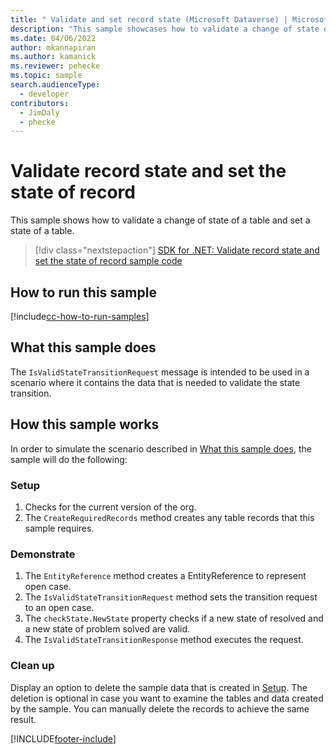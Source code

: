 ```yaml
---
title: " Validate and set record state (Microsoft Dataverse) | Microsoft Docs" # Intent and product brand in a unique string of 43-59 chars including spaces
description: "This sample showcases how to validate a change of state of a table and set state." # 115-145 characters including spaces. This abstract displays in the search result.
ms.date: 04/06/2022
author: mkannapiran
ms.author: kamanick
ms.reviewer: pehecke
ms.topic: sample
search.audienceType:
  - developer
contributors:
  - JimDaly
  - phecke
---
```


# Validate record state and set the state of record

This sample shows how to validate a change of state of a table and set a state of a table.

> [!div class="nextstepaction"]
> [SDK for .NET: Validate record state and set the state of record sample code](https://github.com/microsoft/PowerApps-Samples/tree/master/dataverse/orgsvc/CSharp/ValidateAndSetRecordState)

## How to run this sample

[!include[cc-how-to-run-samples](../../includes/cc-how-to-run-samples.md)]

## What this sample does

The `IsValidStateTransitionRequest` message is intended to be used in a scenario where it contains the data that is needed to validate the state transition.

## How this sample works

In order to simulate the scenario described in [What this sample does](#what-this-sample-does), the sample will do the following:

### Setup

1. Checks for the current version of the org.
2. The `CreateRequiredRecords` method creates any table records that this sample requires.

### Demonstrate

1. The `EntityReference` method creates a EntityReference to represent open case.
2. The `IsValidStateTransitionRequest` method sets the transition request to an open case.
3. The `checkState.NewState` property checks if a new state of resolved and a new state of problem solved are valid.
4. The `IsValidStateTransitionResponse` method executes the request.

### Clean up

Display an option to delete the sample data that is created in [Setup](#setup). The deletion is optional in case you want to examine the tables and data created by the sample. You can manually delete the records to achieve the same result.

[!INCLUDE[footer-include](../../../../includes/footer-banner.md)]
